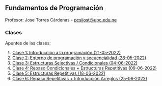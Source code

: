 ## Fundamentos de Programación

Profesor: Jose Torres Cárdenas - pcsijost@upc.edu.pe

### Clases

Apuntes de las clases:

1. [Clase 1: Introducción a la programación (21-05-2022)](/Clases/21052022.md)
1. [Clase 2: Entorno de programación y secuencialidad (28-05-2022)](/Clases/28052022.md)
1. [Clase 3: Estructuras Selectivas / Condicionales (04-06-2022)](/Clases/04062022.md)
1. [Clase 4: Repaso Condicionales + Estructuras Repetitivas (09-06-2022)](/Clases/09062022.md)
1. [Clase 5: Estructuras Repetitivas (18-06-2022)](/Clases/18062022.md)
1. [Clase 6: Repaso Repetitivas + Introducción Arreglos (25-06-2022)](/Clases/25062022.md)

